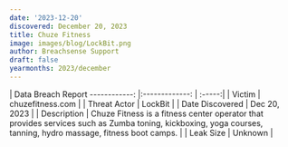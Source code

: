 ```yaml
---
date: '2023-12-20'
discovered: December 20, 2023
title: Chuze Fitness
image: images/blog/LockBit.png
author: Breachsense Support
draft: false
yearmonths: 2023/december
---
```



| Data Breach Report
------------:     |:-------------:    | :-----:|
| Victim      | chuzefitness.com      | 
| Threat Actor      | LockBit      | 
| Date Discovered      | Dec 20, 2023      | 
| Description      | Chuze Fitness is a fitness center operator that provides services such as Zumba toning, kickboxing, yoga courses, tanning, hydro massage, fitness boot camps.      | 
| Leak Size      | Unknown      | 


